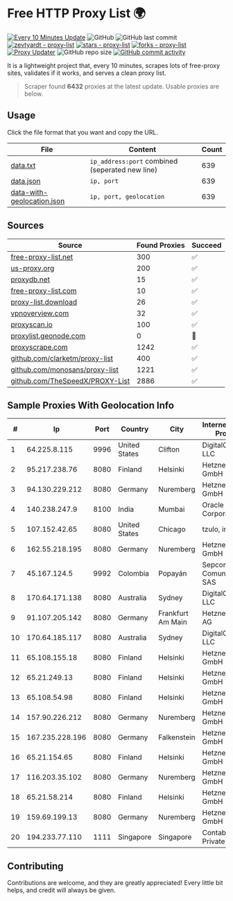 
# Free HTTP Proxy List 🌍

[![Every 10 Minutes Update](https://github.com/mertguvencli/http-proxy-list/actions/workflows/main.yml/badge.svg?branch=main)](https://github.com/mertguvencli/http-proxy-list/actions/workflows/main.yml)
![GitHub](https://img.shields.io/github/license/mertguvencli/http-proxy-list)
![GitHub last commit](https://img.shields.io/github/last-commit/mertguvencli/http-proxy-list)
[![zevtyardt - proxy-list](https://img.shields.io/static/v1?label=zevtyardt&message=proxy-list&color=blue&logo=github)](https://github.com/zevtyardt/proxy-list "Go to GitHub repo")
[![stars - proxy-list](https://img.shields.io/github/stars/zevtyardt/proxy-list?style=social)](https://github.com/zevtyardt/proxy-list)
[![forks - proxy-list](https://img.shields.io/github/forks/zevtyardt/proxy-list?style=social)](https://github.com/zevtyardt/proxy-list)
[![Proxy Updater](https://github.com/zevtyardt/proxy-list/workflows/Proxy%20Updater/badge.svg)](https://github.com/zevtyardt/proxy-list/actions?query=workflow:"Proxy+Updater")
![GitHub repo size](https://img.shields.io/github/repo-size/zevtyardt/proxy-list)
[![GitHub commit activity](https://img.shields.io/github/commit-activity/m/zevtyardt/proxy-list?logo=commits)](https://github.com/zevtyardt/proxy-list/commits/main)

It is a lightweight project that, every 10 minutes, scrapes lots of free-proxy sites, validates if it works, and serves a clean proxy list.

> Scraper found **6432** proxies at the latest update. Usable proxies are below.

## Usage

Click the file format that you want and copy the URL.

|File|Content|Count|
|----|-------|-----|
|[data.txt](https://raw.githubusercontent.com/mertguvencli/http-proxy-list/main/proxy-list/data.txt)|`ip_address:port` combined (seperated new line)|639|
|[data.json](https://raw.githubusercontent.com/mertguvencli/http-proxy-list/main/proxy-list/data.json)|`ip, port`|639|
|[data-with-geolocation.json](https://raw.githubusercontent.com/mertguvencli/http-proxy-list/main/proxy-list/data-with-geolocation.json)|`ip, port, geolocation`|639|

## Sources

|Source|Found Proxies|Succeed|
|------|-------------|-------|
|[free-proxy-list.net](https://free-proxy-list.net)|300|✅|
|[us-proxy.org](https://www.us-proxy.org)|200|✅|
|[proxydb.net](http://proxydb.net)|15|✅|
|[free-proxy-list.com](https://free-proxy-list.com/?page=&port=&type%5B%5D=http&type%5B%5D=https&up_time=0&search=Search)|10|✅|
|[proxy-list.download](https://www.proxy-list.download/HTTP)|26|✅|
|[vpnoverview.com](https://vpnoverview.com/privacy/anonymous-browsing/free-proxy-servers)|32|✅|
|[proxyscan.io](https://www.proxyscan.io)|100|✅|
|[proxylist.geonode.com](https://proxylist.geonode.com/api/proxy-list?limit=300&page=1&sort_by=lastChecked&sort_type=desc&protocols=http,https)|0|🚫|
|[proxyscrape.com](https://api.proxyscrape.com/v2/?request=displayproxies&protocol=http&timeout=10000&country=all&ssl=all&anonymity=all)|1242|✅|
|[github.com/clarketm/proxy-list](https://raw.githubusercontent.com/clarketm/proxy-list/master/proxy-list-raw.txt)|400|✅|
|[github.com/monosans/proxy-list](https://raw.githubusercontent.com/monosans/proxy-list/main/proxies/http.txt)|1221|✅|
|[github.com/TheSpeedX/PROXY-List](https://raw.githubusercontent.com/TheSpeedX/PROXY-List/master/http.txt)|2886|✅|


## Sample Proxies With Geolocation Info

|#|Ip|Port|Country|City|Internet Service Provider|
|-|--|----|-------|----|-------------------------|
|1|64.225.8.115|9996|United States|Clifton|DigitalOcean, LLC|
|2|95.217.238.76|8080|Finland|Helsinki|Hetzner Online GmbH|
|3|94.130.229.212|8080|Germany|Nuremberg|Hetzner Online GmbH|
|4|140.238.247.9|8100|India|Mumbai|Oracle Corporation|
|5|107.152.42.65|8080|United States|Chicago|tzulo, inc.|
|6|162.55.218.195|8080|Germany|Nuremberg|Hetzner Online GmbH|
|7|45.167.124.5|9992|Colombia|Popayán|Sepcom Comunicaciones SAS|
|8|170.64.171.138|8080|Australia|Sydney|DigitalOcean, LLC|
|9|91.107.205.142|8080|Germany|Frankfurt Am Main|Hetzner Online AG|
|10|170.64.185.117|8080|Australia|Sydney|DigitalOcean, LLC|
|11|65.108.155.18|8080|Finland|Helsinki|Hetzner Online GmbH|
|12|65.21.249.13|8080|Finland|Helsinki|Hetzner Online GmbH|
|13|65.108.54.98|8080|Finland|Helsinki|Hetzner Online GmbH|
|14|157.90.226.212|8080|Germany|Nuremberg|Hetzner Online GmbH|
|15|167.235.228.196|8080|Germany|Falkenstein|Hetzner Online GmbH|
|16|65.21.154.65|8080|Finland|Helsinki|Hetzner Online GmbH|
|17|116.203.35.102|8080|Germany|Nuremberg|Hetzner Online GmbH|
|18|65.21.58.214|8080|Finland|Helsinki|Hetzner Online GmbH|
|19|159.69.199.13|8080|Germany|Nuremberg|Hetzner Online GmbH|
|20|194.233.77.110|1111|Singapore|Singapore|Contabo Asia Private Limited|



## Contributing

Contributions are welcome, and they are greatly appreciated! Every
little bit helps, and credit will always be given.

